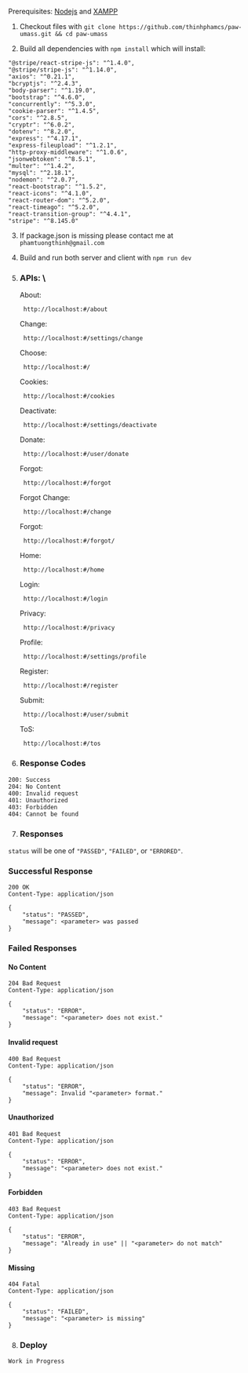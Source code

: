 Prerequisites: [Nodejs](https://nodejs.org/en/) and [XAMPP](https://www.apachefriends.org/index.html)

1. Checkout files with `git clone https://github.com/thinhphamcs/paw-umass.git && cd paw-umass`

2. Build all dependencies with `npm install` which will install:

```
"@stripe/react-stripe-js": "^1.4.0",
"@stripe/stripe-js": "^1.14.0",
"axios": "^0.21.1",
"bcryptjs": "^2.4.3",
"body-parser": "^1.19.0",
"bootstrap": "^4.6.0",
"concurrently": "^5.3.0",
"cookie-parser": "^1.4.5",
"cors": "^2.8.5",
"cryptr": "^6.0.2",
"dotenv": "^8.2.0",
"express": "^4.17.1",
"express-fileupload": "^1.2.1",
"http-proxy-middleware": "^1.0.6",
"jsonwebtoken": "^8.5.1",
"multer": "^1.4.2",
"mysql": "^2.18.1",
"nodemon": "^2.0.7",
"react-bootstrap": "^1.5.2",
"react-icons": "^4.1.0",
"react-router-dom": "^5.2.0",
"react-timeago": "^5.2.0",
"react-transition-group": "^4.4.1",
"stripe": "^8.145.0"
```

3. If package.json is missing please contact me at `phamtuongthinh@gmail.com`

4. Build and run both server and client with `npm run dev`

5. ### APIs: \
    About:
    ```
     http://localhost:#/about
    ```
    Change:
    ```
     http://localhost:#/settings/change
    ```
    Choose:
    ```
     http://localhost:#/
    ```
    Cookies:
    ```
     http://localhost:#/cookies
    ```
    Deactivate:
    ```
     http://localhost:#/settings/deactivate
    ```
    Donate:
    ```
     http://localhost:#/user/donate
    ```
    Forgot:
    ```
     http://localhost:#/forgot
    ```
    Forgot Change:
    ```
     http://localhost:#/change
    ```
    Forgot:
    ```
     http://localhost:#/forgot/
    ```
    Home:
    ```
     http://localhost:#/home
    ```
    Login:
    ```
     http://localhost:#/login
    ```
    Privacy:
    ```
     http://localhost:#/privacy
    ```
    Profile:
    ```
     http://localhost:#/settings/profile
    ```
    Register:
    ```
     http://localhost:#/register
    ```
    Submit:
    ```
     http://localhost:#/user/submit
    ```
    ToS:
    ```
     http://localhost:#/tos
    ```

6. ### Response Codes
```
200: Success
204: No Content
400: Invalid request
401: Unauthorized
403: Forbidden
404: Cannot be found
```

7. ### Responses

`status` will be one of `"PASSED"`, `"FAILED"`, or `"ERRORED"`.

### Successful Response
```
200 OK
Content-Type: application/json

{
    "status": "PASSED",
    "message": <parameter> was passed
}
```
  
### Failed Responses

#### No Content
```
204 Bad Request
Content-Type: application/json

{
    "status": "ERROR",
    "message": "<parameter> does not exist."
}
```
#### Invalid request
```
400 Bad Request
Content-Type: application/json

{
    "status": "ERROR",
    "message": Invalid "<parameter> format."
}
```
#### Unauthorized
```
401 Bad Request
Content-Type: application/json

{
    "status": "ERROR",
    "message": "<parameter> does not exist."
}
```
#### Forbidden
```
403 Bad Request
Content-Type: application/json

{
    "status": "ERROR",
    "message": "Already in use" || "<parameter> do not match"
}
```
#### Missing
```
404 Fatal
Content-Type: application/json

{
    "status": "FAILED",
    "message": "<parameter> is missing"
}
```
8. ### Deploy
```
Work in Progress
```
